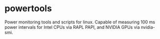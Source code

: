 # powertools
Power monitoring tools and scripts for linux. Capable of measuring 100 ms power intervals for Intel CPUs via RAPL PAPI, and NVIDIA GPUs via nvidia-smi.
